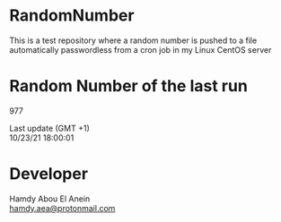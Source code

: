 # RandomNumber    
This is a test repository where a random number is pushed to a file automatically passwordless from a cron job in my Linux CentOS server    
# Random Number of the last run   
977
      
Last update (GMT +1)    
10/23/21 18:00:01
# Developer    
Hamdy Abou El Anein   
hamdy.aea@protonmail.com
